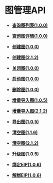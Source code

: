 # 图管理API<a name="ges_03_0015"></a>

-   **[查询图列表\(1.0.0\)](查询图列表(1-0-0).md)**  

-   **[查询图详情\(1.0.0\)](查询图详情(1-0-0).md)**  

-   **[创建图\(1.0.0\)](创建图(1-0-0).md)**  

-   **[创建图\(2.1.2\)](创建图(2-1-2).md)**  

-   **[关闭图\(1.0.0\)](关闭图(1-0-0).md)**  

-   **[启动图\(1.0.0\)](启动图(1-0-0).md)**  

-   **[删除图\(1.0.0\)](删除图(1-0-0).md)**  

-   **[增量导入图\(1.0.5\)](增量导入图(1-0-5).md)**  

-   **[增量导入图\(2.1.2\)](增量导入图(2-1-2).md)**  

-   **[导出图\(1.0.5\)](导出图(1-0-5).md)**  

-   **[清空图\(1.1.6\)](清空图(1-1-6).md)**  

-   **[清空图\(2.1.2\)](清空图(2-1-2).md)**  

-   **[升级图\(1.0.5\)](升级图(1-0-5).md)**  

-   **[绑定EIP\(1.0.6\)](绑定EIP(1-0-6).md)**  

-   **[解绑EIP\(1.0.6\)](解绑EIP(1-0-6).md)**  


